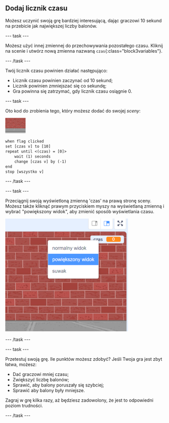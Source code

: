 ## Dodaj licznik czasu

Możesz uczynić swoją grę bardziej interesującą, dając graczowi 10 sekund na przebicie jak największej liczby balonów.

--- task ---

Możesz użyć innej zmiennej do przechowywania pozostałego czasu. Kliknij na scenie i utwórz nową zmienna nazwaną `czas`{:class="block3variables"}.

--- /task ---

Twój licznik czasu powinien działać następująco:

+ Licznik czasu powinien zaczynać od 10 sekund;
+ Licznik powinien zmniejszać się co sekundę;
+ Gra powinna się zatrzymać, gdy licznik czasu osiągnie 0.

--- task ---

Oto kod do zrobienia tego, który możesz dodać do swojej _sceny_:

![duszek balonu](images/stage-sprite.png)

```blocks3
when flag clicked
set [czas v] to [10]
repeat until <(czas) = [0]>
    wait (1) seconds
    change [czas v] by (-1)
end
stop [wszystko v]
```

--- /task ---

--- task ---

Przeciągnij swoją wyświetloną zmienną 'czas' na prawą stronę sceny. Możesz także kliknąć prawym przyciskiem myszy na wyświetlaną zmienną i wybrać "powiększony widok", aby zmienić sposób wyświetlania czasu.

![zrzut ekranu](images/balloons-readout.png)

--- /task ---

--- task ---

Przetestuj swoją grę. Ile punktów możesz zdobyć? Jeśli Twoja gra jest zbyt łatwa, możesz:

+ Dać graczowi mniej czasu;
+ Zwiększyć liczbę balonów;
+ Sprawić, aby balony poruszały się szybciej;
+ Sprawić aby balony były mniejsze.

Zagraj w grę kilka razy, aż będziesz zadowolony, że jest to odpowiedni poziom trudności.

--- /task ---

